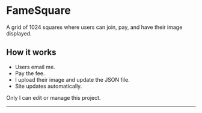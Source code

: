 # FameSquare

A grid of 1024 squares where users can join, pay, and have their image displayed.

## How it works
- Users email me.
- Pay the fee.
- I upload their image and update the JSON file.
- Site updates automatically.

Only I can edit or manage this project.

---
